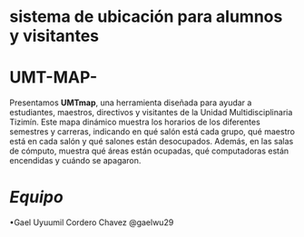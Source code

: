# sistema de ubicación para alumnos y visitantes 
# UMT-MAP-
Presentamos **UMTmap**, una herramienta diseñada para ayudar a estudiantes, maestros, directivos y visitantes de la Unidad Multidisciplinaria Tizimín. Este mapa dinámico muestra los horarios de los diferentes semestres y carreras, indicando en qué salón está cada grupo, qué maestro está en cada salón y qué salones están desocupados. Además, en las salas de cómputo, muestra qué áreas están ocupadas, qué computadoras están encendidas y cuándo se apagaron.
# *Equipo*
•Gael Uyuumil Cordero Chavez 
@gaelwu29

